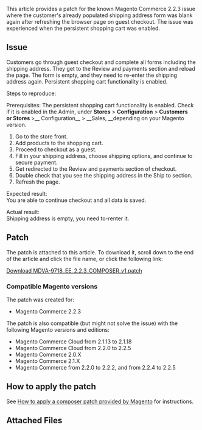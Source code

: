 This article provides a patch for the known Magento Commerce 2.2.3 issue where the customer's already populated shipping address form was blank again after refreshing the browser page on guest checkout. The issue was experienced when the persistent shopping cart was enabled.

## Issue

Customers go through guest checkout and complete all forms including the shipping address. They get to the Review and payments section and reload the page. The form is empty, and they need to re-enter the shipping address again. Persistent shopping cart functionality is enabled.

<span class="wysiwyg-underline">Steps to reproduce</span>:

Prerequisites: The persistent shopping cart functionality is enabled. Check if it is enabled in the Admin, under&nbsp;__Stores__&nbsp;&gt; __Configuration__&nbsp;&gt;__&nbsp;Customers __or__&nbsp;Stores&nbsp;__&gt;__ Configuration__ &gt;&nbsp;__Sales, __depending on your Magento version.

1.   Go to the store front.
2.   Add products to the shopping cart.
3.   Proceed to checkout as a guest.
4.   Fill in your shipping address, choose shipping options, and continue to secure payment.
5.   Get redirected to the Review and payments section of checkout.
6.   Double check that you see the shipping address in the&nbsp;Ship to section.
7.   Refresh the page.

<span class="wysiwyg-underline">Expected result</span>:  
 You are able to continue checkout and all data is saved.

<span class="wysiwyg-underline">Actual result</span>:  
 Shipping address is empty, you need to-renter it.

## Patch

The patch is attached to this article. To download it, scroll down to the end of the article and click the file name, or click the following link:

<a href="https://support.magento.com/hc/en-us/article_attachments/360025238631/MDVA-9718_EE_2.2.3_COMPOSER_v1.patch" rel="noopener" target="_blank">Download MDVA-9718\_EE\_2.2.3\_COMPOSER\_v1.patch</a>

### Compatible Magento versions

The patch was created for:

*   Magento Commerce 2.2.3

The patch is also compatible (but might not solve the issue) with the following Magento versions and editions:

*   Magento Commerce Cloud from 2.1.13 to 2.1.18
*   Magento Commerce Cloud from 2.2.0 to 2.2.5
*   Magento Commerce 2.0.X
*   Magento Commerce 2.1.X
*   Magento Commerce from 2.2.0 to 2.2.2, and from 2.2.4 to 2.2.5

## How to apply the patch

See <a href="https://support.magento.com/hc/en-us/articles/360028367731" target="_self">How to apply a composer patch provided by Magento</a> for instructions.

## Attached Files